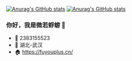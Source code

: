 [![Anurag's GitHub stats](https://github-readme-stats.vercel.app/api?username=2383155523&show_icons=true)](https://github.com/anuraghazra/github-readme-stats)
[![Anurag's GitHub stats](https://github-readme-stats.vercel.app/api?username=yyx990803&show_icons=true)](https://github.com/anuraghazra/github-readme-stats)
### 你好，我是微若蜉蝣 👋

- :penguin: 2383155523
- :city_sunset: 湖北-武汉
- :house: https://fuyouplus.cn/
